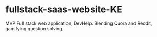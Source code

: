 # fullstack-saas-website-KE
MVP Full stack web application, DevHelp. Blending Quora and Reddit, gamifying question solving. 
